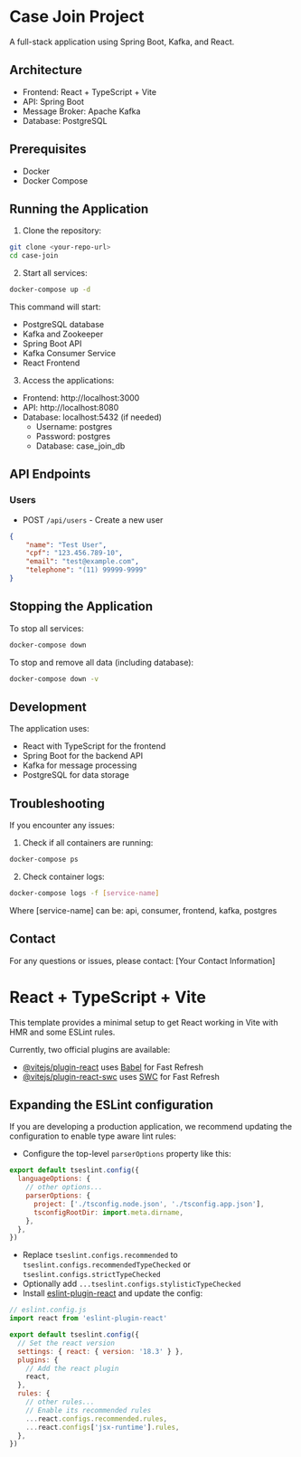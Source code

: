 # Case Join Project

A full-stack application using Spring Boot, Kafka, and React.

## Architecture

- Frontend: React + TypeScript + Vite
- API: Spring Boot
- Message Broker: Apache Kafka
- Database: PostgreSQL

## Prerequisites

- Docker
- Docker Compose

## Running the Application

1. Clone the repository:
```bash
git clone <your-repo-url>
cd case-join
```

2. Start all services:
```bash
docker-compose up -d
```

This command will start:
- PostgreSQL database
- Kafka and Zookeeper
- Spring Boot API
- Kafka Consumer Service
- React Frontend

3. Access the applications:
- Frontend: http://localhost:3000
- API: http://localhost:8080
- Database: localhost:5432 (if needed)
  - Username: postgres
  - Password: postgres
  - Database: case_join_db

## API Endpoints

### Users
- POST `/api/users` - Create a new user
```json
{
    "name": "Test User",
    "cpf": "123.456.789-10",
    "email": "test@example.com",
    "telephone": "(11) 99999-9999"
}
```

## Stopping the Application

To stop all services:
```bash
docker-compose down
```

To stop and remove all data (including database):
```bash
docker-compose down -v
```

## Development

The application uses:
- React with TypeScript for the frontend
- Spring Boot for the backend API
- Kafka for message processing
- PostgreSQL for data storage

## Troubleshooting

If you encounter any issues:

1. Check if all containers are running:
```bash
docker-compose ps
```

2. Check container logs:
```bash
docker-compose logs -f [service-name]
```
Where [service-name] can be: api, consumer, frontend, kafka, postgres

## Contact

For any questions or issues, please contact:
[Your Contact Information]

# React + TypeScript + Vite

This template provides a minimal setup to get React working in Vite with HMR and some ESLint rules.

Currently, two official plugins are available:

- [@vitejs/plugin-react](https://github.com/vitejs/vite-plugin-react/blob/main/packages/plugin-react/README.md) uses [Babel](https://babeljs.io/) for Fast Refresh
- [@vitejs/plugin-react-swc](https://github.com/vitejs/vite-plugin-react-swc) uses [SWC](https://swc.rs/) for Fast Refresh

## Expanding the ESLint configuration

If you are developing a production application, we recommend updating the configuration to enable type aware lint rules:

- Configure the top-level `parserOptions` property like this:

```js
export default tseslint.config({
  languageOptions: {
    // other options...
    parserOptions: {
      project: ['./tsconfig.node.json', './tsconfig.app.json'],
      tsconfigRootDir: import.meta.dirname,
    },
  },
})
```

- Replace `tseslint.configs.recommended` to `tseslint.configs.recommendedTypeChecked` or `tseslint.configs.strictTypeChecked`
- Optionally add `...tseslint.configs.stylisticTypeChecked`
- Install [eslint-plugin-react](https://github.com/jsx-eslint/eslint-plugin-react) and update the config:

```js
// eslint.config.js
import react from 'eslint-plugin-react'

export default tseslint.config({
  // Set the react version
  settings: { react: { version: '18.3' } },
  plugins: {
    // Add the react plugin
    react,
  },
  rules: {
    // other rules...
    // Enable its recommended rules
    ...react.configs.recommended.rules,
    ...react.configs['jsx-runtime'].rules,
  },
})
```
